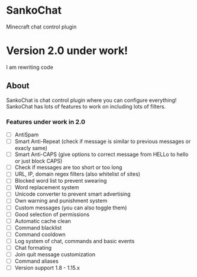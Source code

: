 # SankoChat
Minecraft chat control plugin

# Version 2.0 under work!
I am rewriting code

## About

SankoChat is chat control plugin where you can configure everything!
SankoChat has lots of features to work on including lots of filters.

### Features under work in 2.0

- [ ] AntiSpam
- [ ] Smart Anti-Repeat (check if message is similar to previous messages or exacly same)
- [ ] Smart Anti-CAPS (give options to correct message from HELLo to hello or just block CAPS)
- [ ] Check if messages are too short or too long
- [ ] URL, IP, domain regex filters (also whitelist of sites)
- [ ] Blocked word list to prevent swearing
- [ ] Word replacement system
- [ ] Unicode converter to prevent smart advertising
- [ ] Own warning and punishment system
- [ ] Custom messages (you can also toggle them)
- [ ] Good selection of permissions
- [ ] Automatic cache clean
- [ ] Command blacklist
- [ ] Command cooldown
- [ ] Log system of chat, commands and basic events
- [ ] Chat formating
- [ ] Join quit message customization
- [ ] Command aliases
- [ ] Version support 1.8 - 1.15.x
